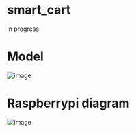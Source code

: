 # smart_cart
in progress


# Model



![image](https://github.com/PyMarcus/message-queue/assets/88283829/941b403e-194f-4dea-ad13-f3ccab86603e)



# Raspberrypi diagram

![image](https://github.com/PyMarcus/smart_cart/assets/88283829/07f42aa7-fea2-4e66-98ef-9fe2dbd5bbd3)
